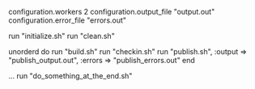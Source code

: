 configuration.workers 2
configuration.output_file "output.out"
configuration.error_file "errors.out"

run "initialize.sh"
run "clean.sh"

unorderd do
  run "build.sh"
  run "checkin.sh"
  run "publish.sh", :output => "publish_output.out", :errors => "publish_errors.out"
end

...
run "do_something_at_the_end.sh"